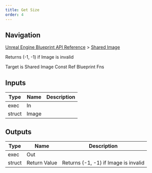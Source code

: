 ```yaml
---
title: Get Size
order: 4
---
```

## Navigation

[Unreal Engine Blueprint API Reference](https://dev.epicgames.com/documentation/en-us/unreal-engine/BlueprintAPI) > [Shared Image](https://dev.epicgames.com/documentation/en-us/unreal-engine/BlueprintAPI/SharedImage)

Returns (-1, -1) if Image is invalid

Target is Shared Image Const Ref Blueprint Fns

## Inputs

| Type | Name | Description |
| --- | --- | --- |
| exec | In |  |
| struct | Image |  |

## Outputs

| Type | Name | Description |
| --- | --- | --- |
| exec | Out |  |
| struct | Return Value | Returns (-1, -1) if Image is invalid |
